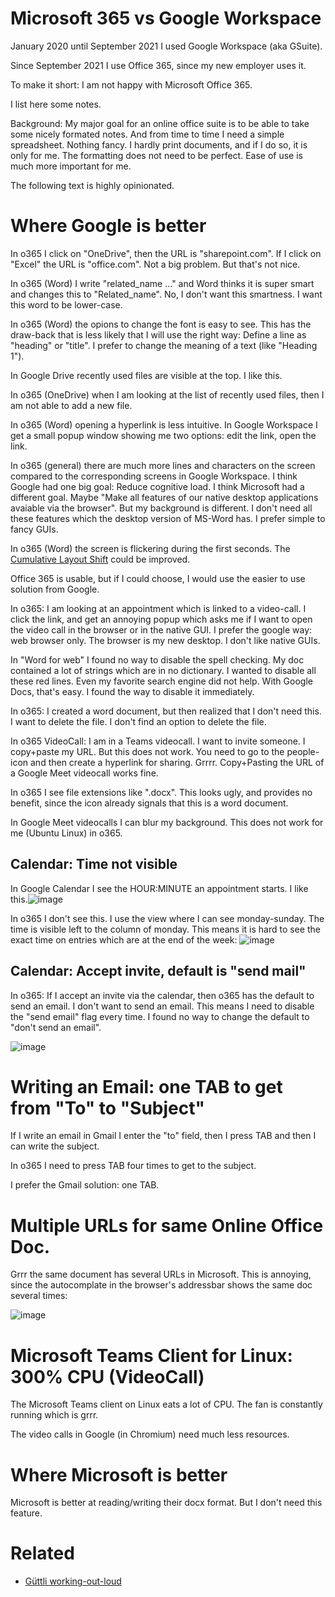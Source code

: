 # Microsoft 365 vs Google Workspace 

January 2020 until September 2021 I used Google Workspace (aka GSuite).

Since September 2021 I use Office 365, since my new employer uses it.

To make it short: I am not happy with Microsoft Office 365.

I list here some notes.

Background: My major goal for an online office suite is to be able to take some nicely formated notes. And from time to time I need a simple spreadsheet. Nothing fancy. I hardly print documents, and if I do so, it is only for me. The formatting does not need to be perfect. Ease of use is much more important for me.

The following text is highly opinionated.


# Where Google is better

In o365 I click on "OneDrive", then the URL is "sharepoint.com". If I click on "Excel" the URL is "office.com". Not a big problem. But that's not nice.

In o365 (Word) I write "related_name ..." and Word thinks it is super smart and changes this to "Related_name". No, I don't want this smartness. I want this word to be lower-case.

In o365 (Word) the opions to change the font is easy to see. This has the draw-back that is less likely that I will use the right way: Define a line as "heading" or "title". I prefer to change the meaning of a text (like "Heading 1").

In Google Drive recently used files are visible at the top. I like this.

In o365 (OneDrive) when I am looking at the list of recently used files, then I am not able to add a new file.

In o365 (Word) opening a hyperlink is less intuitive. In Google Workspace I get a small popup window showing me two options: edit the link, open the link.

In o365 (general) there are much more lines and characters on the screen compared to the corresponding screens in Google Workspace. I think Google had one big goal: Reduce cognitive load. I think Microsoft had a different goal. Maybe "Make all features of our native desktop applications avaiable via the browser". But my background is different. I don't need all these features which the desktop version of MS-Word has. I prefer simple to fancy GUIs.

In o365 (Word) the screen is flickering during the first seconds. The [Cumulative Layout Shift](https://web.dev/cls-web-tooling/) could be improved.

Office 365 is usable, but if I could choose, I would use the easier to use solution from Google.

In o365: I am looking at an appointment which is linked to a video-call. I click the link, and get an annoying popup which asks me if I want to open the video call in the browser or in the native GUI. I prefer the google way: web browser only. The browser is my new desktop. I don't like native GUIs.

In "Word for web" I found no way to disable the spell checking. My doc contained a lot of strings which are in no dictionary. I wanted to disable all these red lines. Even my favorite search engine did not help. With Google Docs, that's easy. I found the way to disable it immediately.

In o365: I created a word document, but then realized that I don't need this. I want to delete the file. I don't find an option to delete the file.

In o365 VideoCall: I am in a Teams videocall. I want to invite someone. I copy+paste my URL. But this does not work. You need to go to the people-icon and then create a hyperlink for sharing. Grrrr. Copy+Pasting the URL of a Google Meet videocall works fine.

In o365 I see file extensions like ".docx". This looks ugly, and provides no benefit, since the icon already signals that this is a word document.

In Google Meet videocalls I can blur my background. This does not work for me (Ubuntu Linux) in o365.

## Calendar: Time not visible

In Google Calendar I see the HOUR:MINUTE an appointment starts. I like this.![image](https://user-images.githubusercontent.com/414336/145541079-501e13fd-1ced-4a9e-80cb-b7f27048d934.png)


In o365 I don't see this. I use the view where I can see monday-sunday. The time is visible left to the column of monday. This means it is hard to see the exact time on entries which are at the end of the week:
![image](https://user-images.githubusercontent.com/414336/145540977-61985b0c-447e-47a7-befd-b64766233c52.png)

## Calendar: Accept invite, default is "send mail"

In o365: If I accept an invite via the calendar, then o365 has the default to send an email. I don't want to send an email. This
means I need to disable the "send email" flag every time. I found no way to change the default to "don't send an email".

![image](https://user-images.githubusercontent.com/414336/145776326-3bb53913-d404-43ef-a3f5-7d2896efa9f6.png)

# Writing an Email: one TAB to get from "To" to "Subject"

If I write an email in Gmail I enter the "to" field, then I press TAB and then I can write the subject.

In o365 I need to press TAB four times to get to the subject.

I prefer the Gmail solution: one TAB.

# Multiple URLs for same Online Office Doc. 

Grrr the same document has several URLs in Microsoft. This is annoying, since the autocomplate in the browser's
addressbar shows the same doc several times:

![image](https://user-images.githubusercontent.com/414336/149491469-49fca8a4-397c-4970-9ece-cc6da3595e89.png)

# Microsoft Teams Client for Linux: 300% CPU (VideoCall)

The Microsoft Teams client on Linux eats a lot of CPU. The fan is constantly running which is grrr.

The video calls in Google (in Chromium) need much less resources.

# Where Microsoft is better

Microsoft is better at reading/writing their docx format. But I don't need this feature.

# Related

* [Güttli working-out-loud](https://github.com/guettli/wol)
